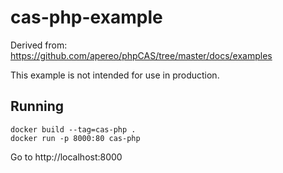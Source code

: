 # cas-php-example

Derived from: https://github.com/apereo/phpCAS/tree/master/docs/examples

This example is not intended for use in production.

## Running

```shell
docker build --tag=cas-php .
docker run -p 8000:80 cas-php
```

Go to http://localhost:8000
